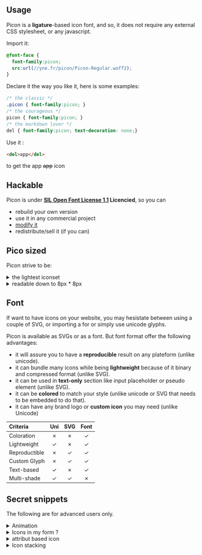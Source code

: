 ## Usage

Picon is a **ligature**-based icon font, and so, it does not require any external CSS stylesheet, or any javascript.

Import it:
```css
@font-face {
  font-family:picon;
  src:url(//yne.fr/picon/Picon-Regular.woff2);
}
```

Declare it the way you like it, here is some examples:
```css
/* the classic */
.picon { font-family:picon; }
/* the courageous */
picon { font-family:picon; }
/* the markdown lover */
del { font-family:picon; text-decoration: none;}
```

Use it :
```html
<del>app</del>
```
to get the app ~~app~~ icon

## Hackable

Picon is under **[SIL Open Font License 1.1](https://github.com/yne/picon/blob/master/OFL.txt) Licencied**, so you can

- rebuild your own version
- use it in any commercial project
- [modify it](editor.html)
- redistribute/sell it (if you can)

## Pico sized

Picon strive to be:

<details><summary>the lightest iconset</summary>

| Name                                             | Avg. SVGs sizes |
|:----------                                       |             ---:|
| [Picon](https://yne.fr/picon)                    |  144 Bytes |
| [Feather](https://feathericons.com/)             |  378 Bytes |
| [Material](https://material.io/resources/icons/) |  479 Bytes |
| [Jam](https://jam-icons.com/)                    |  535 Bytes |
| [Fontawesome](https://fontawesome.com)           |  754 Bytes |
| [Clarity](https://clarity.design/icons)          |  916 Bytes |
| [Entypo](http://www.entypo.com/)                 | 1070 Bytes |

Those values have been computed using the following line

```sh
find -name '*.svg' -printf '%s\n' | awk '{s+=$0} END {printf s/NR}'
```

</details>

<details><summary>readable down to 8px * 8px</summary>

| Iconset                                          | 🖼 | 📞 | 🔈 | 🕷️ |
|---                                               |---|---|---|---|
| [Clarity](https://clarity.design/icons)          | ![](.github/pages/compare/clarity-pic.png) | ![](.github/pages/compare/clarity-phone.png) | ![](.github/pages/compare/clarity-vol.png) | ![](.github/pages/compare/clarity-bug.png) |
| [Feather](https://feathericons.com/)             | ![](.github/pages/compare/feather-pic.png) | ![](.github/pages/compare/feather-phone.png) | ![](.github/pages/compare/feather-vol.png) | ![](.github/pages/compare/feather-bug.png) |
| [Fontawesome](https://fontawesome.com)           | ![](.github/pages/compare/fontawesome-pic.png) | ![](.github/pages/compare/fontawesome-phone.png) | ![](.github/pages/compare/fontawesome-vol.png) | ![](.github/pages/compare/fontawesome-bug.png) |
| [Jam](https://jam-icons.com/)                    | ![](.github/pages/compare/jam-pic.png) | ![](.github/pages/compare/jam-phone.png) | ![](.github/pages/compare/jam-vol.png) | ![](.github/pages/compare/jam-bug.png) |
| [Material](https://material.io/resources/icons/) | ![](.github/pages/compare/material-pic.png) | ![](.github/pages/compare/material-phone.png) | ![](.github/pages/compare/material-vol.png) | ![](.github/pages/compare/material-bug.png) |
| [Picon](https://yne.fr/picon)                    | ![](.github/pages/compare/picon-pic.png) | ![](.github/pages/compare/picon-phone.png) | ![](.github/pages/compare/picon-vol.png) | ![](.github/pages/compare/picon-bug.png) |
| [Entypo](http://entypo.com/)                     | ![](.github/pages/compare/entypo-pic.png) | ![](.github/pages/compare/entypo-phone.png) | ![](.github/pages/compare/entypo-vol.png) | ![](.github/pages/compare/entypo-bug.png) |

</details>

## Font

If want to have icons on your website, you may hesistate between using a couple of SVG, or importing a for or simply use unicode glyphs.

Picon is available as SVGs or as a font. But font format offer the following advantages:

- it will assure you to have a **reproducible** result on any plateform (unlike unicode).
- it can bundle many icons while being **lightweight** because of it binary and compressed format (unlike SVG).
- it can be used in **text-only** section like input placeholder or pseudo element (unlike SVG).
- it can be **colored** to match your style (unlike unicode or SVG that needs to be embedded to do that).
- it can have any brand logo or **custom icon** you may need (unlike Unicode)

|Criteria     |Uni|SVG|Font|
|:------------|:---:|:---:|:---:|
|Coloration   | ✗ | ✗ | ✓  |
|Lightweight  | ✓ | ✗ | ✓  |
|Reproductible| ✗ | ✓ | ✓  |
|Custom Glyph | ✗ | ✓ | ✓  |
|Text-based   | ✓ | ✗ | ✓  |
|Multi-shade  | ✓ | ✓ | ✗  |

## Secret snippets

The following are for advanced users only.

<details>
<summary>Animation <a name=wifi></a></summary>

Because why not

```css
@keyframes wifi {
	0%,100%{content:'wifi-0'}
	20%{content:'wifi-1'}
	40%{content:'wifi-2'}
	60%{content:'wifi-3'}
	80%{content:'wifi-4'}
}
.wifi:after{
	font-family:Picon;
	content:'wifi-4';
	animation: wifi 1s infinite;
}
```

</details>

<details>
<summary>Icons in my form ?</summary>

Any HTML element that display text (reset button, select ...) can also display Picon icons:

```html
<input type=reset class=picon value=cross>

<select>
	<optgroup label=iconless>
		<option>wifi-0
	</optgroup>
	<optgroup class=picon label="wifi-0">
		<option>wifi-0
		<option>wifi-4
	</optgroup>
</select>
```

</details>

<details>
<summary>attribut based icon</summary>

Display the language icon of a `<pre lang=js>var i=0</pre>` :

```css
pre[lang]:after{
	font-family:Picon;
	content:'lang-' attr(lang);
	float:right;
}
```

</details>

<details>
<summary>Icon stacking</summary>

You can stack multiple icons with the following CSS snippet:

```css
[data-picon]{
	position: relative;
	font-size:32px;
}
[data-picon]:after{
	content:attr(data-picon);
	position: absolute;
	left: 0;
	text-shadow: 0 -2px white;
}
```

Example: Stack a `cross` icon over a `volume` icon:

```html
<del data-picon=cross>volume</del>
```

</details>

